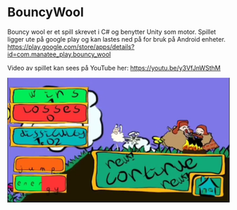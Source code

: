 # BouncyWool

Bouncy wool er et spill skrevet i C# og benytter Unity som motor. Spillet ligger ute på google play og kan lastes ned på for bruk på Android enheter.
https://play.google.com/store/apps/details?id=com.manatee_play.bouncy_wool
 
Video av spillet kan sees på YouTube her: https://youtu.be/y3VfJnWSthM

![alt text](https://github.com/nicolaizen/BouncyWool/blob/main/bouncywool.jpg?raw=true)
